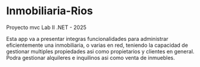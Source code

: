 # Inmobiliaria-Rios

Proyecto mvc Lab II .NET - 2025

Esta app va a presentar integras funcionalidades para administrar eficientemente una inmobiliaria, o varias en red,
teniendo la capacidad de gestionar multiples propiedades asi como propietarios y clientes en general. Podra gestionar alquileres e inquilinos asi como venta de inmuebles.



